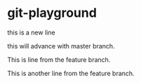 # git-playground
this is a new line

this will advance with master branch.

This is line from the feature branch.

This is another line from the feature branch.
